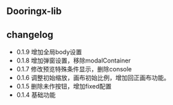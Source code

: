 <!--
 * @Author: yehuozhili
 * @Date: 2021-01-31 20:44:16
 * @LastEditors: yehuozhili
 * @LastEditTime: 2021-07-10 18:07:00
 * @FilePath: \dooringx\packages\dooringx-lib\README.md
-->

## Dooringx-lib 
## changelog

- 0.1.9 增加全局body设置
- 0.1.8 增加弹窗设置，移除modalContainer
- 0.1.7 修改预览特殊条件显示，删除console
- 0.1.6 调整初始缩放，画布初始比例，增加回正画布功能。
- 0.1.5 删除未作按钮，增加fixed配置
- 0.1.4 基础功能